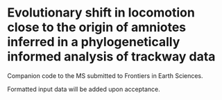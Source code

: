 # Evolutionary shift in locomotion close to the origin of amniotes inferred in a phylogenetically informed analysis of trackway data
Companion code to the MS submitted to Frontiers in Earth Sciences.

Formatted input data will be added upon acceptance.
